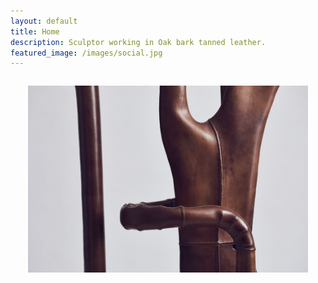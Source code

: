 ```yaml
---
layout: default
title: Home
description: Sculptor working in Oak bark tanned leather.
featured_image: /images/social.jpg
---
```


<div style="margin: 2em">
  <img src="/images/homepage3.jpg">
</div>
